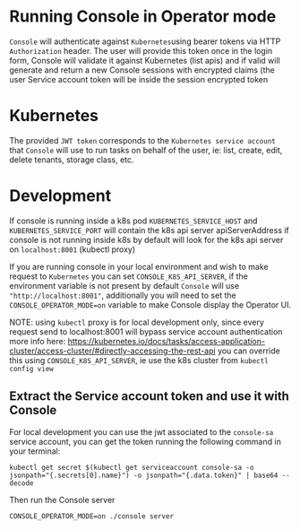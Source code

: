 # Running Console in Operator mode

`Console` will authenticate against `Kubernetes`using bearer tokens via HTTP `Authorization` header. The user will provide this token once
in the login form, Console will validate it against Kubernetes (list apis) and if valid will generate and return a new Console sessions 
with encrypted claims (the user Service account token will be inside the session encrypted token

# Kubernetes

The provided `JWT token` corresponds to the `Kubernetes service account` that `Console` will use to run tasks on behalf of the
user, ie: list, create, edit, delete tenants, storage class, etc.


# Development

If console is running inside a k8s pod `KUBERNETES_SERVICE_HOST` and `KUBERNETES_SERVICE_PORT` will contain the k8s api server apiServerAddress
if console is not running inside k8s by default will look for the k8s api server on `localhost:8001` (kubectl proxy)

If you are running console in your local environment and wish to make request to `Kubernetes` you can set `CONSOLE_K8S_API_SERVER`, if
the environment variable is not present by default `Console` will use `"http://localhost:8001"`, additionally you will need to set the
`CONSOLE_OPERATOR_MODE=on` variable to make Console display the Operator UI.

NOTE: using `kubectl` proxy is for local development only, since every request send to localhost:8001 will bypass service account authentication
more info here: https://kubernetes.io/docs/tasks/access-application-cluster/access-cluster/#directly-accessing-the-rest-api
you can override this using `CONSOLE_K8S_API_SERVER`, ie use the k8s cluster from `kubectl config view`

## Extract the Service account token and use it with Console

For local development you can use the jwt associated to the `console-sa` service account, you can get the token running
the following command in your terminal:

```
kubectl get secret $(kubectl get serviceaccount console-sa -o jsonpath="{.secrets[0].name}") -o jsonpath="{.data.token}" | base64 --decode
```

Then run the Console server

```
CONSOLE_OPERATOR_MODE=on ./console server
```
